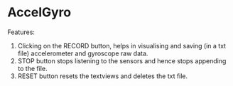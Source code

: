 # AccelGyro
Features: 
1. Clicking on the RECORD button, helps in visualising and saving (in a txt file) accelerometer and gyroscope raw data.
2. STOP button stops listening to the sensors and hence stops appending to the file.
3. RESET button resets the textviews and deletes the txt file.
